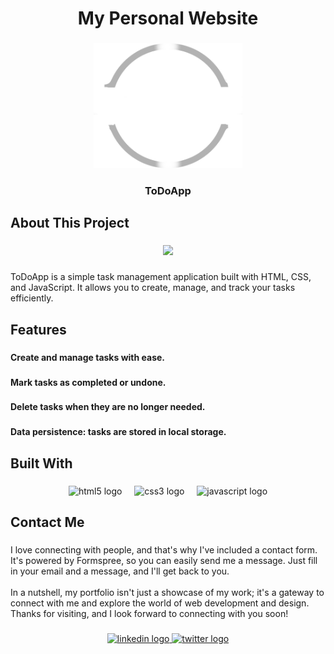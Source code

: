 <h1 align="center">My Personal Website</h1>

###

<div align="center">
  <img height="200" src="https://github.com/asanes19/FalconIsland/raw/main/Readme/whitelogo.png"  />
</div>

###

<h3 align="center">ToDoApp</h3>

###

<h2 align="left">About This Project</h2>

###

<div align="center">
  <img height="500" src="https://github.com/asanes19/CODSOFT/blob/main/Task2%20-%20ToDoList/demo.png?raw=true"  />
</div>

###

<p align="left">ToDoApp is a simple task management application built with HTML, CSS, and JavaScript. It allows you to create, manage, and track your tasks efficiently.</p>

###

<h2 align="left">Features</h2>

###

<h4 align="left">Create and manage tasks with ease.</h4>

###

<h4 align="left">Mark tasks as completed or undone.</h4>

###

<h4 align="left">Delete tasks when they are no longer needed.</h4>

###

<h4 align="left">Data persistence: tasks are stored in local storage.</h4>

###

<h2 align="left">Built With</h2>

###

<div align="center">
  <img src="https://cdn.jsdelivr.net/gh/devicons/devicon/icons/html5/html5-original.svg" height="40" alt="html5 logo"  />
  <img width="12" />
  <img src="https://cdn.jsdelivr.net/gh/devicons/devicon/icons/css3/css3-original.svg" height="40" alt="css3 logo"  />
  <img width="12" />
  <img src="https://cdn.jsdelivr.net/gh/devicons/devicon/icons/javascript/javascript-original.svg" height="40" alt="javascript logo"  />
</div>

###

<h2 align="left">Contact Me</h2>

###

<p align="left">I love connecting with people, and that's why I've included a contact form. It's powered by Formspree, so you can easily send me a message. Just fill in your email and a message, and I'll get back to you.<br><br>In a nutshell, my portfolio isn't just a showcase of my work; it's a gateway to connect with me and explore the world of web development and design. Thanks for visiting, and I look forward to connecting with you soon!</p>

###

<div align="center">
  <a href="https://www.linkedin.com/in/abdelrahmansherif1930/" target="_blank">
    <img src="https://img.shields.io/static/v1?message=LinkedIn&logo=linkedin&label=&color=0077B5&logoColor=white&labelColor=&style=for-the-badge" height="40" alt="linkedin logo"  />
  </a>
  <a href="https://www.linkedin.com/in/abdelrahmansherif1930/" target="_blank">
    <img src="https://img.shields.io/static/v1?message=Twitter&logo=twitter&label=&color=1DA1F2&logoColor=white&labelColor=&style=for-the-badge" height="40" alt="twitter logo"  />
  </a>
</div>

###